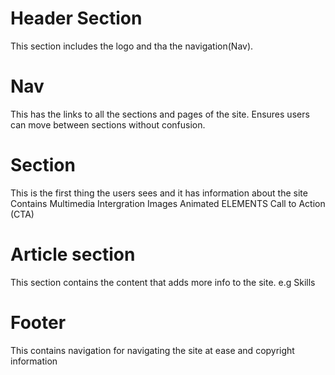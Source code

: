 # Header Section
 This section includes the logo and tha the navigation(Nav).

 # Nav
 This has the links to all the sections and pages of the site.
 Ensures users can move between sections without confusion.

 # Section
 This is the first thing the users sees and it has information about the site
 Contains Multimedia Intergration
  Images
  Animated ELEMENTS
  Call to Action (CTA)

  # Article section
  This section contains the content that adds more info to the site.
  e.g Skills 

  # Footer
  This contains navigation  for navigating the site at ease and copyright information
